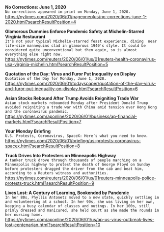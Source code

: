 **No Corrections: June 1, 2020**\
`No corrections appeared in print on Monday, June 1, 2020.`\
https://nytimes.com/2020/06/01/pageoneplus/no-corrections-june-1-2020.html?searchResultPosition=4

**Glamorous Dummies Enforce Pandemic Safety at Michelin-Starred Virginia Restaurant**\
`It's not your typical Michelin-starred feast experience, dining  near life-size mannequins clad in glamorous 1940's style. It could be considered quite unconventional but then again, so is almost everything else right now.`\
https://nytimes.com/reuters/2020/06/01/us/01reuters-health-coronavirus-usa-virginia-michelin.html?searchResultPosition=5

**Quotation of the Day: Virus and Furor Put Inequality on Display**\
`Quotation of the Day for Monday, June 1, 2020.`\
https://nytimes.com/2020/06/01/todayspaper/quotation-of-the-day-virus-and-furor-put-inequality-on-display.html?searchResultPosition=6

**Asian Stocks Rebound After Trump Avoids Reigniting Trade War**\
`Asian stock markets rebounded Monday after President Donald Trump avoided reigniting a trade war with China amid tension over Hong Kong and the coronavirus pandemic. `\
https://nytimes.com/aponline/2020/06/01/business/ap-financial-markets.html?searchResultPosition=7

**Your Monday Briefing**\
`U.S. Protests, Coronavirus, SpaceX: Here’s what you need to know.`\
https://nytimes.com/2020/06/01/briefing/us-protests-coronavirus-spacex.html?searchResultPosition=8

**Truck Drives Into Protesters on Minneapolis Highway**\
`A tanker truck drove through thousands of people marching on a Minneapolis highway to protest the death of George Floyd on Sunday before protesters dragged the driver from the cab and beat him, according to a Reuters witness and authorities.`\
https://nytimes.com/reuters/2020/06/01/us/01reuters-minneapolis-police-protests-truck.html?searchResultPosition=9

**Lives Lost: A Century of Learning, Bookended by Pandemic**\
`In her 80s, Phyllis Antonetz moved to a new state, quickly settling in and volunteering at a school. In her 90s, she was living on her own, keeping a busy calendar of classes and outings. In her 100s, still primly dressed and manicured, she held court as she made the rounds in her nursing home.`\
https://nytimes.com/aponline/2020/06/01/us/ap-us-virus-outbreak-lives-lost-centenarian.html?searchResultPosition=10

